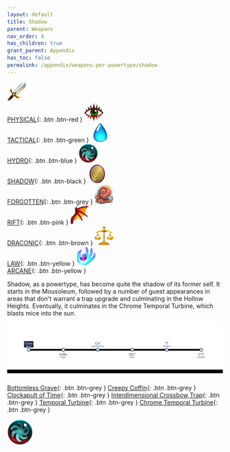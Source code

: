 ```yaml
---
layout: default
title: Shadow
parent: Weapons
nav_order: 4
has_children: true
grant_parent: Appendix
has_toc: false
permalink: /appendix/weapons-per-powertype/shadow
---
```

[<img src="/assets/images/physical.png" alt="Physical" width="45" height="45"> <br><span class="fs-2">PHYSICAL</span>](/appendix/weapons-per-powertype/physical){: .btn .btn-red } [<img src="/assets/images/tactical.png" alt="Tactical" width="45" height="45"> <br><span class="fs-2">TACTICAL</span>](/appendix/weapons-per-powertype/tactical){: .btn .btn-green } [<img src="/assets/images/hydro.png" alt="Hydro" width="45" height="45"> <br><span class="fs-2">HYDRO</span>](/appendix/weapons-per-powertype/hydro){: .btn .btn-blue } [<img src="/assets/images/shadow.png" alt="Shadow" width="45" height="45"><br><span class="fs-2">SHADOW</span>](/appendix/weapons-per-powertype/shadow){: .btn .btn-black } [<img src="/assets/images/forgotten.png" alt="Forgotten" width="45" height="45"> <br><span class="fs-2">FORGOTTEN</span>](/appendix/weapons-per-powertype/forgotten){: .btn .btn-grey } [<img src="/assets/images/rift.png" alt="Rift" width="45" height="45"> <br><span class="fs-2">RIFT</span>](/appendix/weapons-per-powertype/rift){: .btn .btn-pink } [<img src="/assets/images/draconic.png" alt="Draconic" width="45" height="45"> <br><span class="fs-2">DRACONIC</span>](/appendix/weapons-per-powertype/draconic){: .btn .btn-brown } [<img src="/assets/images/law.png" alt="Law" width="45" height="45"> <br><span class="fs-2">LAW</span>](/appendix/weapons-per-powertype/law){: .btn .btn-yellow }  [<img src="/assets/images/arcane.png" alt="Arcane" width="45" height="45"> <br><span class="fs-2">ARCANE</span>](/appendix/weapons-per-powertype/arcane){: .btn .btn-yellow }

Shadow, as a powertype, has become quite the shadow of its former self. It starts in the Mousoleum, followed by a number of guest appearances in areas that don't warrant a trap upgrade and culminating in the Hollow Heights. Eventually, it culminates in the Chrome Temporal Turbine, which blasts mice into the sun.

<img src="/assets/images/shadow-progression.png" alt="shadow progression">


<span class="fs-1">[Bottomless Grave](/appendix/weapons-per-powertype/shadow/bg){: .btn .btn-grey } </span><span class="fs-1"> [Creepy Coffin](/appendix/weapons-per-powertype/shadow/coffin){: .btn .btn-grey } </span><span class="fs-1"> [Clockapult of Time](/appendix/weapons-per-powertype/shadow/cot){: .btn .btn-grey } </span><span class="fs-1"> [Interdimensional Crossbow Trap](/appendix/weapons-per-powertype/shadow/idct){: .btn .btn-grey } </span><span class="fs-1"> [Temporal Turbine](/appendix/weapons-per-powertype/shadow/tt){: .btn .btn-grey } </span><span class="fs-1"> [Chrome Temporal Turbine](/appendix/weapons-per-powertype/shadow/ctt){: .btn .btn-grey } </span>


<img src="/assets/images/shadow.png" alt="Shadow">
